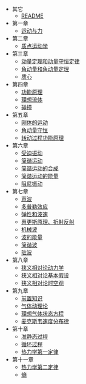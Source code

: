* 其它
  * [README](大学物理/README.md)
* 第一章
  * [运动与力](大学物理/第一章/运动与力.md)
* 第二章
  * [质点运动学](大学物理/第二章/质点运动学.md)
* 第三章
  * [动量定理和动量守恒定律](大学物理/第三章/动量定理和动量守恒定律.md)
  * [角动量和角动量定理](大学物理/第三章/角动量和角动量定理.md)
  * [质心](大学物理/第三章/质心.md)
* 第四章
  * [功能原理](大学物理/第四章/功能原理.md)
  * [理想流体](大学物理/第四章/理想流体.md)
  * [碰撞](大学物理/第四章/碰撞.md)
* 第五章
  * [刚体的运动](大学物理/第五章/刚体的运动.md)
  * [角动量守恒](大学物理/第五章/角动量守恒.md)
  * [转动过程功能原理](大学物理/第五章/转动过程功能原理.md)
* 第六章
  * [受迫振动](大学物理/第六章/受迫振动.md)
  * [简谐运动](大学物理/第六章/简谐运动.md)
  * [简谐运动的合成](大学物理/第六章/简谐运动的合成.md)
  * [简谐运动的能量](大学物理/第六章/简谐运动的能量.md)
  * [阻尼振动](大学物理/第六章/阻尼振动.md)
* 第七章
  * [声波](大学物理/第七章/声波.md)
  * [多普勒效应](大学物理/第七章/多普勒效应.md)
  * [弹性和波速](大学物理/第七章/弹性和波速.md)
  * [惠更斯原理、折射反射](大学物理/第七章/惠更斯原理、折射反射.md)
  * [机械波](大学物理/第七章/机械波.md)
  * [波的能量](大学物理/第七章/波的能量.md)
  * [简谐波](大学物理/第七章/简谐波.md)
  * [驻波](大学物理/第七章/驻波.md)
* 第八章
  * [狭义相对论动力学](大学物理/第八章/狭义相对论动力学.md)
  * [狭义相对论基本假设](大学物理/第八章/狭义相对论基本假设.md)
  * [狭义相对论时空观](大学物理/第八章/狭义相对论时空观.md)
* 第九章
  * [前置知识](大学物理/第九章/前置知识.md)
  * [气体动理论](大学物理/第九章/气体动理论.md)
  * [理想气体状态方程](大学物理/第九章/理想气体状态方程.md)
  * [麦克斯韦速度分布律](大学物理/第九章/麦克斯韦速度分布律.md)
* 第十章
  * [准静态过程](大学物理/第十章/准静态过程.md)
  * [循环过程](大学物理/第十章/循环过程.md)
  * [热力学第一定律](大学物理/第十章/热力学第一定律.md)
* 第十一章
  * [热力学第二定律](大学物理/第十一章/热力学第二定律.md)
  * [熵](大学物理/第十一章/熵.md)
